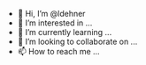 - 👋 Hi, I’m @ldehner
- 👀 I’m interested in ...
- 🌱 I’m currently learning ...
- 💞️ I’m looking to collaborate on ...
- 📫 How to reach me ...

<!---
ldehner/ldehner is a ✨ special ✨ repository because its `README.md` (this file) appears on your GitHub profile.
You can click the Preview link to take a look at your changes.
--->

